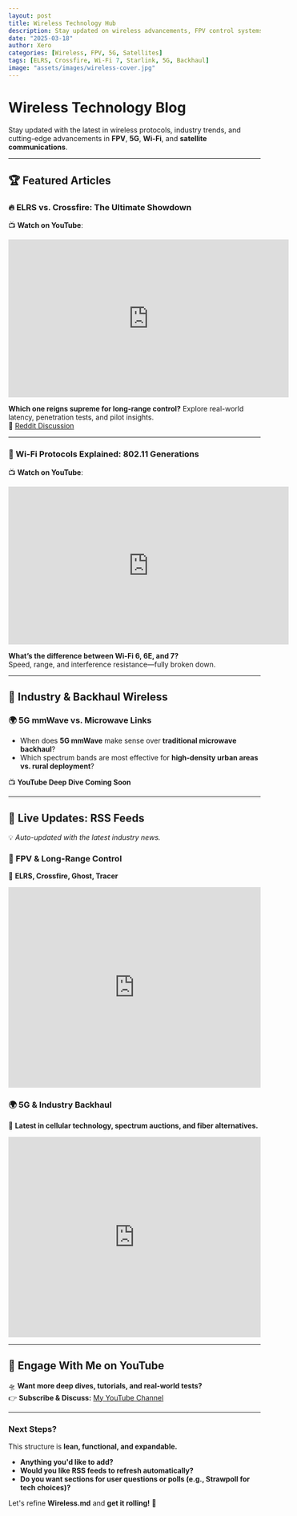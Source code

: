 ```yaml
---
layout: post
title: Wireless Technology Hub
description: Stay updated on wireless advancements, FPV control systems, backhaul solutions, and satellite communications.
date: "2025-03-18"
author: Xero
categories: [Wireless, FPV, 5G, Satellites]
tags: [ELRS, Crossfire, Wi-Fi 7, Starlink, 5G, Backhaul]
image: "assets/images/wireless-cover.jpg"
---
```


# Wireless Technology Blog

Stay updated with the latest in wireless protocols, industry trends, and cutting-edge advancements in **FPV**, **5G**, **Wi-Fi**, and **satellite communications**.

---

## 🏆 Featured Articles

### 🔥 ELRS vs. Crossfire: The Ultimate Showdown
📺 **Watch on YouTube**:  
<iframe width="560" height="315" src="https://www.youtube.com/embed/O4Tf9Q1X6PM" frameborder="0" allowfullscreen></iframe>

**Which one reigns supreme for long-range control?** Explore real-world latency, penetration tests, and pilot insights.  
🔗 [Reddit Discussion](https://www.reddit.com/r/fpv/comments/w20yr8/elrs_vs_crossfire/)  

---

### 📡 Wi-Fi Protocols Explained: 802.11 Generations
📺 **Watch on YouTube**:  
<iframe width="560" height="315" src="https://www.youtube.com/embed/QSq1TYTiESA" frameborder="0" allowfullscreen></iframe>

**What’s the difference between Wi-Fi 6, 6E, and 7?**  
Speed, range, and interference resistance—fully broken down.

---

## 🚀 Industry & Backhaul Wireless

### 🌍 5G mmWave vs. Microwave Links
- When does **5G mmWave** make sense over **traditional microwave backhaul**?
- Which spectrum bands are most effective for **high-density urban areas vs. rural deployment**?

📺 **YouTube Deep Dive Coming Soon**  

---

## 🔗 Live Updates: RSS Feeds
💡 *Auto-updated with the latest industry news.*  

### 📢 FPV & Long-Range Control
📡 **ELRS, Crossfire, Ghost, Tracer**  
<iframe src="https://fpvnews.com/rss-feed" width="100%" height="400px" style="border: none;"></iframe>

### 🌍 5G & Industry Backhaul
🔗 **Latest in cellular technology, spectrum auctions, and fiber alternatives.**  
<iframe src="https://5gnews.com/rss-feed" width="100%" height="400px" style="border: none;"></iframe>

---

## 🎥 **Engage With Me on YouTube**
🛸 **Want more deep dives, tutorials, and real-world tests?**  
👉 **Subscribe & Discuss:** [My YouTube Channel](https://www.youtube.com/channel/YOUR_CHANNEL)  

---

### **Next Steps?**
This structure is **lean, functional, and expandable.**  
- **Anything you'd like to add?**  
- **Would you like RSS feeds to refresh automatically?**  
- **Do you want sections for user questions or polls (e.g., Strawpoll for tech choices)?**  

Let's refine **Wireless.md** and **get it rolling!** 🚀
